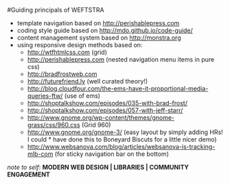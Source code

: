 #Guiding principals of WEFTSTRA

* template navigation based on http://perishablepress.com
* coding style guide based on http://mdo.github.io/code-guide/
* content management system based on http://monstra.org
* using responsive design methods based on:
	* http://wtfhtmlcss.com (grid)
	* http://perishablepress.com (nested navigation menu items in pure css)
	* http://bradfrostweb.com 
	* http://futurefriend.ly (well curated theory!)
	* http://blog.cloudfour.com/the-ems-have-it-proportional-media-queries-ftw/ (use of ems)
	* http://shoptalkshow.com/episodes/035-with-brad-frost/
	* http://shoptalkshow.com/episodes/057-with-jeff-starr/
	* http://www.gnome.org/wp-content/themes/gnome-grass/css/960.css (Grid 960)
	* http://www.gnome.org/gnome-3/ (easy layout by simply adding HRs! I could * have done this to Boneyard Biscuts for a little nicer demo)
	* http://www.websanova.com/blog/articles/websanova-is-tracking-mlb-com (for sticky navigation bar on the bottom)



_note to self_: __MODERN WEB DESIGN   |   LIBRARIES  |  COMMUNITY ENGAGEMENT__